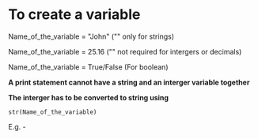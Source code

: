 # To create a variable

Name_of_the_variable = "John" ("" only for strings)

Name_of_the_variable = 25.16 ("" not required for intergers or decimals)

Name_of_the_variable = True/False (For boolean)

**A print statement cannot have a string and an interger variable together**

**The interger has to be converted to string using**

`str(Name_of_the_variable)`

E.g. - 
